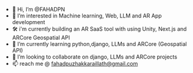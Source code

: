 - 👋 Hi, I’m @FAHADPN
- 👀 I’m interested in Machine learning, Web, LLM and AR App development
- 🛠️ i'm currently building an AR SaaS tool with using Unity, Next.js and ARCore Geospatial API
- 🌱 I’m currently learning python,django, LLMs and ARCore (Geospatial API)
- 💞️ I’m looking to collaborate on django, LLMs and ARCore projects
- 📫 reach me @ fahadpuzhakkaraillath@gmail.com

<!---
FAHADPN/FAHADPN is a ✨ special ✨ repository because its `README.md` (this file) appears on your GitHub profile.
You can click the Preview link to take a look at your changes.
--->
